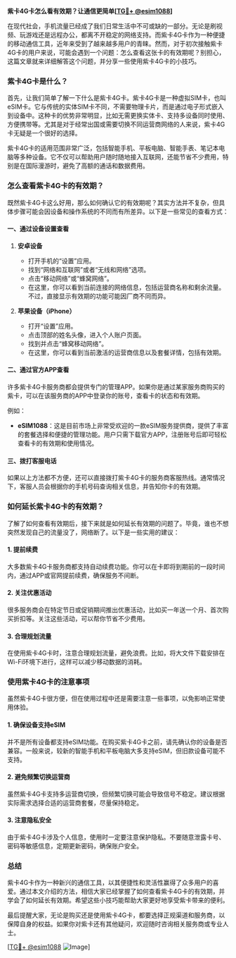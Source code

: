 **紫卡4G卡怎么看有效期？让通信更简单[[TG💪+ @esim1088](https://t.me/s/esim1088)]**

在现代社会，手机流量已经成了我们日常生活中不可或缺的一部分。无论是刷视频、玩游戏还是远程办公，都离不开稳定的网络支持。而紫卡4G卡作为一种便捷的移动通信工具，近年来受到了越来越多用户的青睐。然而，对于初次接触紫卡4G卡的用户来说，可能会遇到一个问题：怎么查看这张卡的有效期呢？别担心，这篇文章就来详细解答这个问题，并分享一些使用紫卡4G卡的小技巧。

### 紫卡4G卡是什么？

首先，让我们简单了解一下什么是紫卡4G卡。紫卡4G卡是一种虚拟SIM卡，也叫eSIM卡。它与传统的实体SIM卡不同，不需要物理卡片，而是通过电子形式嵌入到设备中。这种卡的优势非常明显，比如无需更换实体卡、支持多设备同时使用、方便携带等。尤其是对于经常出国或需要切换不同运营商网络的人来说，紫卡4G卡无疑是一个很好的选择。

紫卡4G卡的适用范围非常广泛，包括智能手机、平板电脑、智能手表、笔记本电脑等多种设备。它不仅可以帮助用户随时随地接入互联网，还能节省不少费用，特别是在国际漫游时，避免了高额的通话和数据费用。

### 怎么查看紫卡4G卡的有效期？

既然紫卡4G卡这么好用，那么如何确认它的有效期呢？其实方法并不复杂，但具体步骤可能会因设备和操作系统的不同而有所差异。以下是一些常见的查看方式：

#### 一、通过设备设置查看

1. **安卓设备**
   - 打开手机的“设置”应用。
   - 找到“网络和互联网”或者“无线和网络”选项。
   - 点击“移动网络”或“蜂窝网络”。
   - 在这里，你可以看到当前连接的网络信息，包括运营商名称和剩余流量。不过，直接显示有效期的功能可能因厂商不同而异。

2. **苹果设备（iPhone）**
   - 打开“设置”应用。
   - 点击顶部的姓名头像，进入个人账户页面。
   - 找到并点击“蜂窝移动网络”。
   - 在这里，你可以看到当前激活的运营商信息以及套餐详情，包括有效期。

#### 二、通过官方APP查看

许多紫卡4G卡服务商都会提供专门的管理APP。如果你是通过某家服务商购买的紫卡，可以在该服务商的APP中登录你的账号，查看卡的状态和有效期。

例如：
- **eSIM1088**：这是目前市场上非常受欢迎的一款eSIM服务提供商，提供了丰富的套餐选择和便捷的管理功能。用户只需下载官方APP，注册账号后即可轻松查看卡的有效期和使用情况。

#### 三、拨打客服电话

如果以上方法都不方便，还可以直接拨打紫卡4G卡的服务商客服热线。通常情况下，客服人员会根据你的手机号码查询相关信息，并告知你卡的有效期。

### 如何延长紫卡4G卡的有效期？

了解了如何查看有效期后，接下来就是如何延长有效期的问题了。毕竟，谁也不想突然发现自己的流量没了，网络断了。以下是一些实用的建议：

#### 1. 提前续费
大多数紫卡4G卡服务商都支持自动续费功能。你可以在卡即将到期前的一段时间内，通过APP或官网提前续费，确保服务不间断。

#### 2. 关注优惠活动
很多服务商会在特定节日或促销期间推出优惠活动，比如买一年送一个月、首次购买折扣等。关注这些活动，可以帮你节省不少费用。

#### 3. 合理规划流量
在使用紫卡4G卡时，注意合理规划流量，避免浪费。比如，将大文件下载安排在Wi-Fi环境下进行，这样可以减少移动数据的消耗。

### 使用紫卡4G卡的注意事项

虽然紫卡4G卡很方便，但在使用过程中还是需要注意一些事项，以免影响正常使用体验。

#### 1. 确保设备支持eSIM
并不是所有设备都支持eSIM功能。在购买紫卡4G卡之前，请先确认你的设备是否兼容。一般来说，较新的智能手机和平板电脑大多支持eSIM，但旧款设备可能不支持。

#### 2. 避免频繁切换运营商
虽然紫卡4G卡支持多运营商切换，但频繁切换可能会导致信号不稳定。建议根据实际需求选择合适的运营商套餐，尽量保持稳定。

#### 3. 注意隐私安全
由于紫卡4G卡涉及个人信息，使用时一定要注意保护隐私。不要随意泄露卡号、密码等敏感信息，定期更新密码，确保账户安全。

### 总结

紫卡4G卡作为一种新兴的通信工具，以其便捷性和灵活性赢得了众多用户的喜爱。通过本文介绍的方法，相信大家已经掌握了如何查看紫卡4G卡的有效期，并学会了如何延长有效期。希望这些小技巧能帮助大家更好地享受紫卡带来的便利。

最后提醒大家，无论是购买还是使用紫卡4G卡，都要选择正规渠道和服务商，以保障自身的权益。如果你对紫卡还有其他疑问，欢迎随时咨询相关服务商或专业人士。

[[TG💪+ @esim1088](https://t.me/s/esim1088) ![Image](https://i.postimg.cc/4NQfJmqS/Snipaste-2025-05-13-00-14-12.png)]